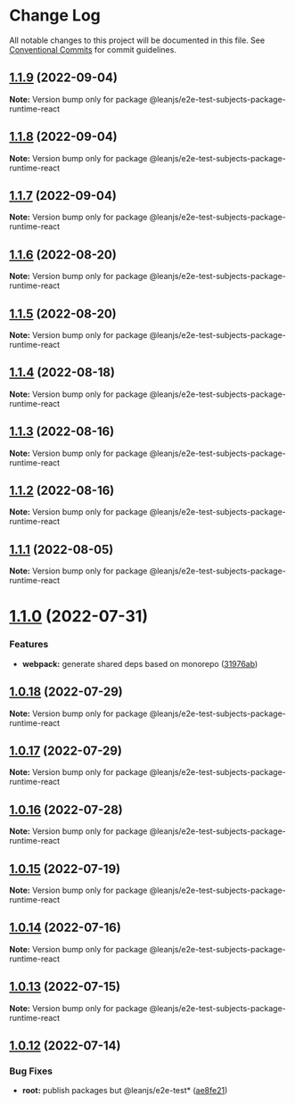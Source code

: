 # Change Log

All notable changes to this project will be documented in this file.
See [Conventional Commits](https://conventionalcommits.org) for commit guidelines.

## [1.1.9](https://github.com/leanjs/leanjs/compare/@leanjs/e2e-test-subjects-package-runtime-react@1.1.8...@leanjs/e2e-test-subjects-package-runtime-react@1.1.9) (2022-09-04)

**Note:** Version bump only for package @leanjs/e2e-test-subjects-package-runtime-react





## [1.1.8](https://github.com/leanjs/leanjs/compare/@leanjs/e2e-test-subjects-package-runtime-react@1.1.7...@leanjs/e2e-test-subjects-package-runtime-react@1.1.8) (2022-09-04)

**Note:** Version bump only for package @leanjs/e2e-test-subjects-package-runtime-react





## [1.1.7](https://github.com/leanjs/leanjs/compare/@leanjs/e2e-test-subjects-package-runtime-react@1.1.6...@leanjs/e2e-test-subjects-package-runtime-react@1.1.7) (2022-09-04)

**Note:** Version bump only for package @leanjs/e2e-test-subjects-package-runtime-react





## [1.1.6](https://github.com/leanjs/leanjs/compare/@leanjs/e2e-test-subjects-package-runtime-react@1.1.5...@leanjs/e2e-test-subjects-package-runtime-react@1.1.6) (2022-08-20)

**Note:** Version bump only for package @leanjs/e2e-test-subjects-package-runtime-react





## [1.1.5](https://github.com/leanjs/leanjs/compare/@leanjs/e2e-test-subjects-package-runtime-react@1.1.4...@leanjs/e2e-test-subjects-package-runtime-react@1.1.5) (2022-08-20)

**Note:** Version bump only for package @leanjs/e2e-test-subjects-package-runtime-react





## [1.1.4](https://github.com/leanjs/leanjs/compare/@leanjs/e2e-test-subjects-package-runtime-react@1.1.3...@leanjs/e2e-test-subjects-package-runtime-react@1.1.4) (2022-08-18)

**Note:** Version bump only for package @leanjs/e2e-test-subjects-package-runtime-react





## [1.1.3](https://github.com/leanjs/leanjs/compare/@leanjs/e2e-test-subjects-package-runtime-react@1.1.2...@leanjs/e2e-test-subjects-package-runtime-react@1.1.3) (2022-08-16)

**Note:** Version bump only for package @leanjs/e2e-test-subjects-package-runtime-react





## [1.1.2](https://github.com/leanjs/leanjs/compare/@leanjs/e2e-test-subjects-package-runtime-react@1.1.1...@leanjs/e2e-test-subjects-package-runtime-react@1.1.2) (2022-08-16)

**Note:** Version bump only for package @leanjs/e2e-test-subjects-package-runtime-react





## [1.1.1](https://github.com/leanjs/leanjs/compare/@leanjs/e2e-test-subjects-package-runtime-react@1.1.0...@leanjs/e2e-test-subjects-package-runtime-react@1.1.1) (2022-08-05)

**Note:** Version bump only for package @leanjs/e2e-test-subjects-package-runtime-react





# [1.1.0](https://github.com/leanjs/leanjs/compare/@leanjs/e2e-test-subjects-package-runtime-react@1.0.18...@leanjs/e2e-test-subjects-package-runtime-react@1.1.0) (2022-07-31)


### Features

* **webpack:** generate shared deps based on monorepo ([31976ab](https://github.com/leanjs/leanjs/commit/31976abbdb01fafa45471a517ffff8e4e4761aa4))





## [1.0.18](https://github.com/leanjs/leanjs/compare/@leanjs/e2e-test-subjects-package-runtime-react@1.0.17...@leanjs/e2e-test-subjects-package-runtime-react@1.0.18) (2022-07-29)

**Note:** Version bump only for package @leanjs/e2e-test-subjects-package-runtime-react





## [1.0.17](https://github.com/leanjs/leanjs/compare/@leanjs/e2e-test-subjects-package-runtime-react@1.0.16...@leanjs/e2e-test-subjects-package-runtime-react@1.0.17) (2022-07-29)

**Note:** Version bump only for package @leanjs/e2e-test-subjects-package-runtime-react





## [1.0.16](https://github.com/leanjs/leanjs/compare/@leanjs/e2e-test-subjects-package-runtime-react@1.0.15...@leanjs/e2e-test-subjects-package-runtime-react@1.0.16) (2022-07-28)

**Note:** Version bump only for package @leanjs/e2e-test-subjects-package-runtime-react





## [1.0.15](https://github.com/leanjs/leanjs/compare/@leanjs/e2e-test-subjects-package-runtime-react@1.0.14...@leanjs/e2e-test-subjects-package-runtime-react@1.0.15) (2022-07-19)

**Note:** Version bump only for package @leanjs/e2e-test-subjects-package-runtime-react





## [1.0.14](https://github.com/leanjs/leanjs/compare/@leanjs/e2e-test-subjects-package-runtime-react@1.0.13...@leanjs/e2e-test-subjects-package-runtime-react@1.0.14) (2022-07-16)

**Note:** Version bump only for package @leanjs/e2e-test-subjects-package-runtime-react





## [1.0.13](https://github.com/leanjs/leanjs/compare/@leanjs/e2e-test-subjects-package-runtime-react@1.0.12...@leanjs/e2e-test-subjects-package-runtime-react@1.0.13) (2022-07-15)

**Note:** Version bump only for package @leanjs/e2e-test-subjects-package-runtime-react





## [1.0.12](https://github.com/leanjs/leanjs/compare/@leanjs/e2e-test-subjects-package-runtime-react@1.0.11...@leanjs/e2e-test-subjects-package-runtime-react@1.0.12) (2022-07-14)


### Bug Fixes

* **root:** publish packages but @leanjs/e2e-test* ([ae8fe21](https://github.com/leanjs/leanjs/commit/ae8fe21769385988d625b4ae65b4c36989e98dad))
